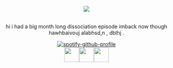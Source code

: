 <div align="center">
  
![](https://komarev.com/ghpvc/?username=gentlehandsplease&style=flat-square&label=profile_views&color=c02a2e)

<br>hi i had a big month long dissociation episode imback now though hawhbaivouj alabhsd,n , dblhj .

[![spotify-github-profile](https://spotify-github-profile.kittinanx.com/api/view?uid=31rkzc4linzxbsxayhxubhgmct54&cover_image=true&theme=novatorem&show_offline=false&background_color=3444da&interchange=true&bar_color=5e3dff&bar_color_cover=false)](https://github.com/kittinan/spotify-github-profile)
<br><a href="https://rentry.co/splitego"><img src="https://64.media.tumblr.com/857443b185496a84657825c0ad7b4f7f/8b671602d24bb9e7-6f/s500x750/9154594eb5e2f6938ac3eb31fafee1e87f409752.pnj" height="40"/><a href="https://chanceyaoi.atabook.org/"><img src="https://64.media.tumblr.com/8732f23734de54d1802d07831add626b/8b671602d24bb9e7-ae/s500x750/66ce5986eb5761156191cfea19a4d55552952eab.pnj" height="40"/><a href="https://discordapp.com/users/610227726699200513"><img src="https://64.media.tumblr.com/6e94fe15a453176415b27d7028b9bab5/8b671602d24bb9e7-03/s500x750/eee242dda9c4fd52578ebc117536070daea26518.pnj" height="40"/>

